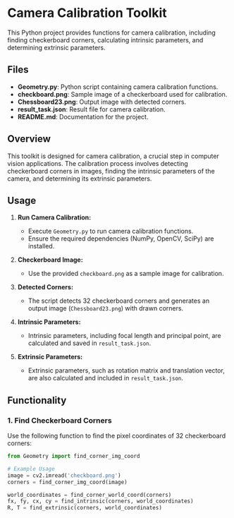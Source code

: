 # Camera Calibration Toolkit

This Python project provides functions for camera calibration, including finding checkerboard corners, calculating intrinsic parameters, and determining extrinsic parameters.

## Files

- **Geometry.py**: Python script containing camera calibration functions.
- **checkboard.png**: Sample image of a checkerboard used for calibration.
- **Chessboard23.png**: Output image with detected corners.
- **result_task.json**: Result file for camera calibration.
- **README.md**: Documentation for the project.

## Overview

This toolkit is designed for camera calibration, a crucial step in computer vision applications. The calibration process involves detecting checkerboard corners in images, finding the intrinsic parameters of the camera, and determining its extrinsic parameters.

## Usage

1. **Run Camera Calibration:**
   - Execute `Geometry.py` to run camera calibration functions.
   - Ensure the required dependencies (NumPy, OpenCV, SciPy) are installed.

2. **Checkerboard Image:**
   - Use the provided `checkboard.png` as a sample image for calibration.

3. **Detected Corners:**
   - The script detects 32 checkerboard corners and generates an output image (`Chessboard23.png`) with drawn corners.

4. **Intrinsic Parameters:**
   - Intrinsic parameters, including focal length and principal point, are calculated and saved in `result_task.json`.

5. **Extrinsic Parameters:**
   - Extrinsic parameters, such as rotation matrix and translation vector, are also calculated and included in `result_task.json`.

## Functionality

### 1. Find Checkerboard Corners

Use the following function to find the pixel coordinates of 32 checkerboard corners:

```python
from Geometry import find_corner_img_coord

# Example Usage
image = cv2.imread('checkboard.png')
corners = find_corner_img_coord(image)

world_coordinates = find_corner_world_coord(corners)
fx, fy, cx, cy = find_intrinsic(corners, world_coordinates)
R, T = find_extrinsic(corners, world_coordinates)

